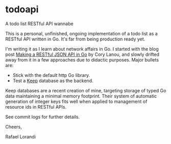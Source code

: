 # todoapi
A todo list RESTful API wannabe

This is a personal, unfinished, ongoing implementation of a todo list as a RESTful API written in Go.
It's far from being production ready yet.

I'm writing it as I learn about network affairs in Go. I started with the blog post [Making a RESTful JSON API in Go](http://thenewstack.io/make-a-restful-json-api-go/) by Cory Lanou, and slowly drifted away from it in a few approaches due to didactic purposes. Major bullets are:

 - Stick with the default http Go library.
 - Test a [Keep](http://godoc.org/github.com/coolparadox/go/storage/keep) database as the backend.

Keep databases are a recent creation of mine, targeting storage of typed Go data maintaining a minimal memory footprint. Their system of automatic generation of integer keys fits well when applied to management of resource ids in RESTful APIs.

See commit logs for further details.

Cheers,

Rafael Lorandi
